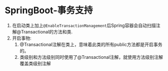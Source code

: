 # SpringBoot-事务支持
1. 在启动类上加上`@EnableTransactionManagement`后Spring容器会自动扫描注解@Transactional的方法和类.
2. 开启事物:
    1. @Transactional注解在类上，意味着此类的所有public方法都是开启事务的。
    2. 类级别和方法级别同时使用了@Transactional注解，就使用方法级别注解覆盖类级别注解
